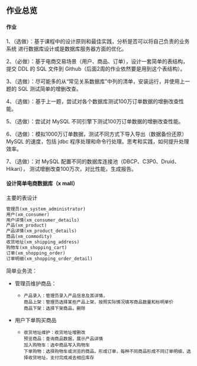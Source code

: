 ## 作业总览

#### 作业

1、（选做）：基于课程中的设计原则和最佳实践，分析是否可以将自己负责的业务系统
进行数据库设计或是数据库服务器方面的优化。

2、（必做）：基于电商交易场景（用户、商品、订单），设计一套简单的表结构，提交
DDL 的 SQL 文件到 Github（后面2周的作业依然要是用到这个表结构）。

3、（选做）：尽可能多的从“常见关系数据库”中列的清单，安装运行，并使用上一题的
SQL 测试简单的增删改查。

4、（选做）：基于上一题，尝试对各个数据库测试100万订单数据的增删改查性能。

5、（选做）：尝试对 MySQL 不同引擎下测试100万订单数据的增删改查性能。

6、（选做）：模拟1000万订单数据，测试不同方式下导入导出（数据备份还原）
MySQL 的速度，包括 jdbc 程序处理和命令行处理。思考和实践，如何提升处理效率。

7、（选做）：对 MySQL 配置不同的数据库连接池（DBCP、C3P0、Druid、Hikari），
测试增删改查100万次，对比性能，生成报告。



#### 设计简单电商数据库（x mall）
主要的表设计

```sql
管理员(xm_system_administrator)
用户(xm_consumer)
用户详情(xm_consumer_details)
产品(xm_product)
产品详情(xm_product_details)
商品(xm_commodity)
收货地址(xm_shipping_address)
购物车(xm_shopping_cart)
订单(xm_shopping_order)
订单明细(xm_shopping_order_detail)
```

简单业务流：

- 管理员维护商品：

  - ```
    产品录入：管理员录入产品信息及其详情，
    商品上架：管理员选择某些产品上架，按照实际情况填写商品数量和标明单价
    商品下架：选择下架商品，删除
    ```

- 用户下单购买商品

  - ```
    收货地址维护：收货地址增删改
    预览商品：查询商品数据，展示产品详情
    加入购物车：选中商品写入购物车
    下单购物：选择购物车或浏览的商品，形成订单，每种不同商品形成不同订单明细，选择收货地址，支付完成减去相应库存
    ```

    

